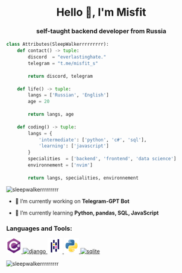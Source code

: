 <h1 align="center">Hello 👋, I'm Misfit</h1>
<h3 align="center">self-taught backend developer from Russia</h3>

```python
class Attributes(SleepWalkerrrrrrrrr):
	def contact() -> tuple:
	    discord  = "everlastinghate."
	    telegram = "t.me/misfit_s"
	    
	    return discord, telegram
	
	def life() -> tuple:
		langs = ['Russian', 'English']
		age = 20
		
		return langs, age
	
	def coding() -> tuple:
		langs = {
			'intermediate': ['python', 'c#', 'sql'],
			'learning': ['javascript']
		}
		specialities  = ['backend', 'frontend', 'data science']
		environnement = ['nvim']
		
		return langs, specialities, environnement

```

<p align="left"> <img src="https://komarev.com/ghpvc/?username=sleepwalkerrrrrrrrr&label=Profile%20views&color=21231f&style=flat" alt="sleepwalkerrrrrrrrr" /> </p>

- 🔭 I’m currently working on **Telegram-GPT Bot**

- 🌱 I’m currently learning **Python, pandas, SQL, JavaScript**

<h3 align="left">Languages and Tools:</h3>
<p align="left"> <a href="https://www.w3schools.com/cs/" target="_blank" rel="noreferrer"> <img src="https://raw.githubusercontent.com/devicons/devicon/master/icons/csharp/csharp-original.svg" alt="csharp" width="40" height="40"/> </a> <a href="https://www.djangoproject.com/" target="_blank" rel="noreferrer"> <img src="https://cdn.worldvectorlogo.com/logos/django.svg" alt="django" width="40" height="40"/> </a> <a href="https://pandas.pydata.org/" target="_blank" rel="noreferrer"> <img src="https://raw.githubusercontent.com/devicons/devicon/2ae2a900d2f041da66e950e4d48052658d850630/icons/pandas/pandas-original.svg" alt="pandas" width="40" height="40"/> </a> <a href="https://www.python.org" target="_blank" rel="noreferrer"> <img src="https://raw.githubusercontent.com/devicons/devicon/master/icons/python/python-original.svg" alt="python" width="40" height="40"/> </a> <a href="https://www.sqlite.org/" target="_blank" rel="noreferrer"> <img src="https://www.vectorlogo.zone/logos/sqlite/sqlite-icon.svg" alt="sqlite" width="40" height="40"/> </a> </p>

<p><img align="center" src="https://github-readme-stats.vercel.app/api/top-langs?username=sleepwalkerrrrrrrrr&show_icons=true&theme=dark&locale=en&layout=compact" alt="sleepwalkerrrrrrrrr" /></p>
